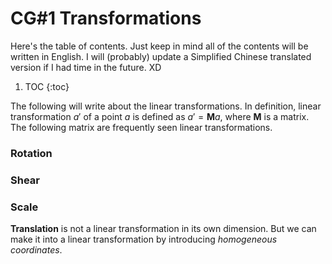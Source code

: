 # CG#1 Transformations

Here's the table of contents. Just keep in mind all of the contents will be written in English. I will (probably) update a Simplified Chinese translated version if I had time in the future. XD

1. TOC
{:toc}

The following will write about the linear transformations. In definition, linear transformation $a'$ of a point $a$ is defined as $a' = \mathbf{M}a$, where $\mathbf{M}$ is a matrix. The following matrix are frequently seen linear transformations.
### Rotation
### Shear
### Scale
**Translation** is not a linear transformation in its own dimension. But we can make it into a linear transformation by introducing *homogeneous coordinates*.

